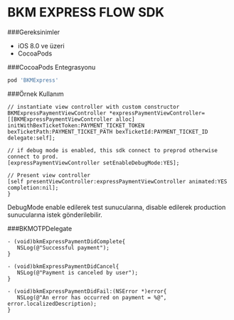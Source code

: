 # BKM EXPRESS FLOW SDK

###Gereksinimler

 - iOS 8.0 ve üzeri
 - CocoaPods

###CocoaPods Entegrasyonu

```ruby
pod 'BKMExpress'
```

###Örnek Kullanım 

```objc
// instantiate view controller with custom constructor
BKMExpressPaymentViewController *expressPaymentViewController= [[BKMExpressPaymentViewController alloc] initWithBexTicketToken:PAYMENT_TICKET_TOKEN bexTicketPath:PAYMENT_TICKET_PATH bexTicketId:PAYMENT_TICKET_ID delegate:self];

// if debug mode is enabled, this sdk connect to preprod otherwise connect to prod.
[expressPaymentViewController setEnableDebugMode:YES];

// Present view controller
[self presentViewController:expressPaymentViewController animated:YES completion:nil];
}
```
DebugMode enable edilerek test sunucularına, disable edilerek production sunucularına istek gönderilebilir.

###BKMOTPDelegate

```objc
- (void)bkmExpressPaymentDidComplete{
   NSLog(@"Successful payment");
}

- (void)bkmExpressPaymentDidCancel{
   NSLog(@"Payment is canceled by user");
}

- (void)bkmExpressPaymentDidFail:(NSError *)error{
   NSLog(@"An error has occurred on payment = %@", error.localizedDescription);
}
```


